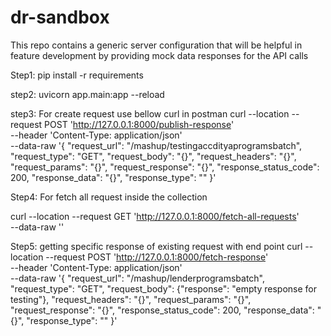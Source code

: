 # dr-sandbox
This repo contains a generic server configuration that will be helpful in feature development by providing mock data responses for the API calls

Step1: pip install -r requirements

step2: uvicorn app.main:app --reload


step3: For create request use bellow curl in postman
curl --location --request POST 'http://127.0.0.1:8000/publish-response' \
--header 'Content-Type: application/json' \
--data-raw '{
    "request_url": "/mashup/testingaccdityaprogramsbatch",
    "request_type": "GET",
    "request_body": "{}",
    "request_headers": "{}",
    "request_params": "{}",
    "request_response": "{}",
    "response_status_code": 200,
    "response_data": "{}",
    "response_type": ""
}'

Step4: For fetch all request inside the collection 

curl --location --request GET 'http://127.0.0.1:8000/fetch-all-requests' \
--data-raw ''


Step5: getting specific response of existing request with end point
curl --location --request POST 'http://127.0.0.1:8000/fetch-response' \
--header 'Content-Type: application/json' \
--data-raw '{
    "request_url": "/mashup/lenderprogramsbatch",
    "request_type": "GET",
    "request_body": {"response": "empty response for testing"},
    "request_headers": "{}",
    "request_params": "{}",
    "request_response": "{}",
    "response_status_code": 200,
    "response_data": "{}",
    "response_type": ""
}'